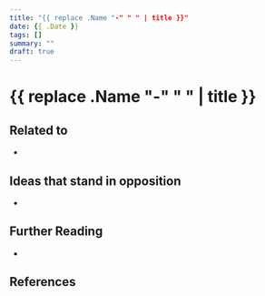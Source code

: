 ```yaml
---
title: "{{ replace .Name "-" " " | title }}"
date: {{ .Date }}
tags: []
summary: ""
draft: true
---
```

# {{ replace .Name "-" " " | title }}

<!--more-->

## Related to

- 

## Ideas that stand in opposition

- 

## Further Reading

- 

## References

